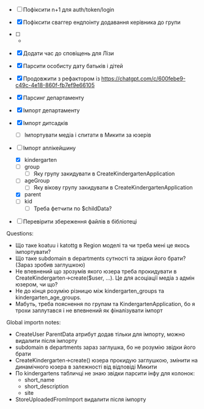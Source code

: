 - [ ] Пофіксити n+1 для auth/token/login
- [x] Пофіксити сваггер ендпоінту додавання керівника до групи
- [ ] -
- [x] Додати час до сповіщень для Лізи
- [x] Парсити особисту дату батьків і дітей
- [x] Продовжити з рефактором із https://chatgpt.com/c/600febe9-c49c-4e18-860f-fb7ef9e66105
- [x] Парсинг департаменту
- [x] Імпорт департаменту
- [x] Імпорт дитсадків
	- [ ] Імпортувати медіа і спитати в Микити за юзерів
- [ ] Імпорт аплікейшину
	- [x] kindergarten
	- [ ] group
		- [ ] Яку групу закидувати в CreateKindergartenApplication
	- [ ] ageGroup
		- [ ] Яку вікову групу закидувати в CreateKindergartenApplication
	- [x] parent
	- [ ] kid
		- [ ] Треба фетчити по $childData?
- [ ] Перевірити збереження файлів в бібліотеці


Questions:
- Що таке koatuu і katottg в Region моделі та чи треба мені це якось імпортувати?
- Що таке subdomain в departments сутності та звідки його брати? (Зараз зробив заглушкою)
- Не впевнений що зрозумів якого юзера треба прокидувати в CreateKindergarten->create($user, ...). Це для асоціації медіа з адмін юзером, чи що?
- Не до кінця розумію різницю між kindergarten_groups та kindergarten_age_groups.
- Мабуть, треба пояснення по групам та KindergartenApplication, бо я трохи заплутався і не впевнений як фіналізувати імпорт

Global importn notes:
- CreateUser ParentData атрибут додав тільки для імпорту, можно видалити після імпорту
- subdomain в departments зараз заглушка, бо не розумію звідки його брати
- CreateKindergarten->create() юзера прокидую заглушкою, змінити на динамічного юзера в залежності від відповіді Микити
- По kindergartens табличці не знаю звідки парсити інфу для колонок:
	- short_name
	- short_description
	- site
- StoreUploadedFromImport видалити після імпорту